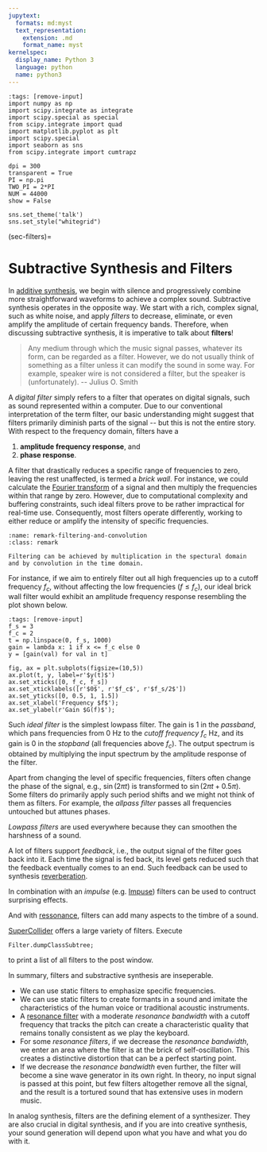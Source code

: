 ```yaml
---
jupytext:
  formats: md:myst
  text_representation:
    extension: .md
    format_name: myst
kernelspec:
  display_name: Python 3
  language: python
  name: python3
---
```


```{code-cell} python3
:tags: [remove-input]
import numpy as np
import scipy.integrate as integrate
import scipy.special as special
from scipy.integrate import quad
import matplotlib.pyplot as plt
import scipy.special
import seaborn as sns
from scipy.integrate import cumtrapz

dpi = 300
transparent = True
PI = np.pi
TWO_PI = 2*PI
NUM = 44000
show = False

sns.set_theme('talk')
sns.set_style("whitegrid")
```

(sec-filters)=
# Subtractive Synthesis and Filters

In [additive synthesis](sec-additive-synthesis), we begin with silence and progressively combine more straightforward waveforms to achieve a complex sound. Subtractive synthesis operates in the opposite way. 
We start with a rich, complex signal, such as white noise, and apply *filters* to decrease, eliminate, or even amplify the amplitude of certain frequency bands. 
Therefore, when discussing subtractive synthesis, it is imperative to talk about **filters**!

>Any medium through which the music signal passes, whatever its form, can be regarded as a filter. 
However, we do not usually think of something as a filter unless it can modify the sound in some way. 
For example, speaker wire is not considered a filter, but the speaker is (unfortunately).
-- Julius O. Smith

A *digital filter* simply refers to a filter that operates on digital signals, such as sound represented within a computer.
Due to our conventional interpretation of the term filter, our basic understanding might suggest that filters primarily diminish parts of the signal -- but this is not the entire story.
With respect to the frequency domain, filters have a 

1. **amplitude frequency response**, and
2. **phase response**.

A filter that drastically reduces a specific range of frequencies to zero, leaving the rest unaffected, is termed a *brick wall*.
For instance, we could calculate the [Fourier transform](def-fourier-transform-exp) of a signal and then multiply the frequencies within that range by zero.
However, due to computational complexity and buffering constraints, such ideal filters prove to be rather impractical for real-time use. Consequently, most filters operate differently, working to either reduce or amplify the intensity of specific frequencies.

```{admonition} Filtering and the Fourier transform
:name: remark-filtering-and-convolution
:class: remark

Filtering can be achieved by multiplication in the spectural domain and by convolution in the time domain.

```

For instance, if we aim to entirely filter out all high frequencies up to a cutoff frequency $f_c$, without affecting the low frequencies $(f \leq f_c)$, our ideal brick wall filter would exhibit an amplitude frequency response resembling the plot shown below.

```{code-cell} python3
:tags: [remove-input]
f_s = 3
f_c = 2
t = np.linspace(0, f_s, 1000)
gain = lambda x: 1 if x <= f_c else 0
y = [gain(val) for val in t]

fig, ax = plt.subplots(figsize=(10,5))
ax.plot(t, y, label=r'$y(t)$')
ax.set_xticks([0, f_c, f_s])
ax.set_xticklabels([r'$0$', r'$f_c$', r'$f_s/2$'])
ax.set_yticks([0, 0.5, 1, 1.5])
ax.set_xlabel('Frequency $f$');
ax.set_ylabel(r'Gain $G(f)$');
```

Such *ideal filter* is the simplest lowpass filter.
The gain is 1 in the *passband*, which pans frequencies from 0 Hz to the *cutoff frequency* $f_c$ Hz, and its gain is 0 in the *stopband* (all frequencies above $f_c$).
The output spectrum is obtained by multiplying the input spectrum by the amplitude response of the filter.

Apart from changing the level of specific frequencies, filters often change the phase of the signal, e.g., $\sin(2\pi t)$ is transformed to $\sin(2\pi t + 0.5\pi)$.
Some filters do primarily apply such period shifts and we might not think of them as filters.
For example, the *allpass filter* passes all frequencies untouched but attunes phases.

*Lowpass filters* are used everywhere because they can smoothen the harshness of a sound.

A lot of filters support *feedback*, i.e., the output signal of the filter goes back into it.
Each time the signal is fed back, its level gets reduced such that the feedback eventually comes to an end.
Such feedback can be used to synthesis [reverberation](sec-reverb).

In combination with an *impulse* (e.g. [Impuse](https://doc.sccode.org/Classes/Impulse.html)) filters can be used to contruct surprising effects.

And with [ressonance](sec-resonance), filters can add many aspects to the timbre of a sound.

[SuperCollider](https://supercollider.github.io/) offers a large variety of filters.
Execute

```isc
Filter.dumpClassSubtree;
```

to print a list of all filters to the post window.

In summary, filters and substractive synthesis are inseperable.

+ We can use static filters to emphasize specific frequencies.
+ We can use static filters to create formants in a sound and imitate the characteristics of the human voice or traditional acoustic instruments.
+ A [resonance filter](sec-resonance) with a moderate *resonance bandwidth* with a cutoff frequency that tracks the pitch can create a characteristic quality that remains tonally consistent as we play the keyboard.
+ For some *resonance filters*, if we decrease the *resonance bandwidth*, we enter an area where the filter is at the brick of self-oscillation. This creates a distinctive distortion that can be a perfect starting point.
+ If we decrease the *resonance bandwidth* even further, the filter will become a sine wave generator in its own right. In theory, no input signal is passed at this point, but few filters altogether remove all the signal, and the result is a tortured sound that has extensive uses in modern music.

In analog synthesis, filters are the defining element of a synthesizer.
They are also crucial in digital synthesis, and if you are into creative synthesis, your sound generation will depend upon what you have and what you do with it.